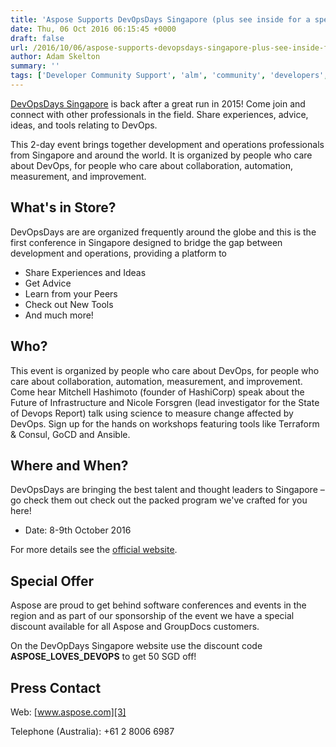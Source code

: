 ```yaml
---
title: 'Aspose Supports DevOpsDays Singapore (plus see inside for a special offer)'
date: Thu, 06 Oct 2016 06:15:45 +0000
draft: false
url: /2016/10/06/aspose-supports-devopsdays-singapore-plus-see-inside-for-a-special-offer/
author: Adam Skelton
summary: ''
tags: ['Developer Community Support', 'alm', 'community', 'developers', 'devopdays', 'sponsorship']
---
```


[DevOpsDays Singapore][1] is back after a great run in 2015! Come join and connect with other professionals in the field. Share experiences, advice, ideas, and tools relating to DevOps.

This 2-day event brings together development and operations professionals from Singapore and around the world. It is organized by people who care about DevOps, for people who care about collaboration, automation, measurement, and improvement.

## What's in Store?

DevOpsDays are are organized frequently around the globe and this is the first conference in Singapore designed to bridge the gap between development and operations, providing a platform to

*   Share Experiences and Ideas
*   Get Advice
*   Learn from your Peers
*   Check out New Tools
*   And much more!

## Who?

This event is organized by people who care about DevOps, for people who care about collaboration, automation, measurement, and improvement. Come hear Mitchell Hashimoto (founder of HashiCorp) speak about the Future of Infrastructure and Nicole Forsgren (lead investigator for the State of Devops Report) talk using science to measure change affected by DevOps. Sign up for the hands on workshops featuring tools like Terraform & Consul, GoCD and Ansible.

## Where and When?

DevOpsDays are bringing the best talent and thought leaders to Singapore – go check them out check out the packed program we've crafted for you here!

*   Date: 8-9th October 2016

For more details see the [official website][2].

## Special Offer

Aspose are proud to get behind software conferences and events in the region and as part of our sponsorship of the event we have a special discount available for all Aspose and GroupDocs customers.

On the DevOpDays Singapore website use the discount code **ASPOSE\_LOVES\_DEVOPS** to get 50 SGD off!

## Press Contact

Web: [www.aspose.com][3]

Telephone (Australia): +61 2 8006 6987




[1]: https://www.devopsdays.org/events/2016-singapore/welcome/
[2]: https://www.devopsdays.org/events/2016-singapore/welcome/
[3]: http://www.aspose.com/



